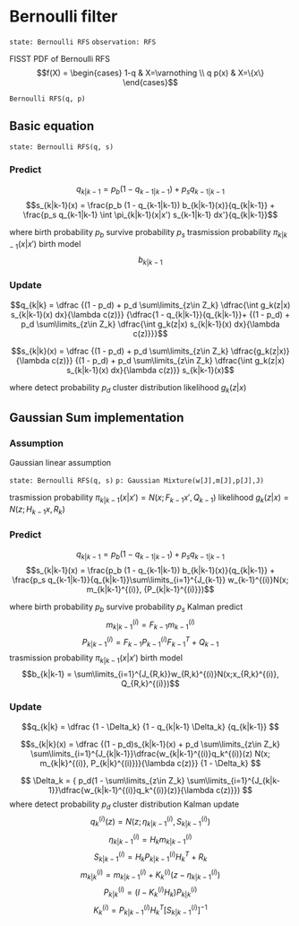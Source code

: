 # Bernoulli filter

`state: Bernoulli RFS`
`observation: RFS`

FISST PDF of Bernoulli RFS
$$f(X) = 
\begin{cases}
1-q & X=\varnothing \\
q p(x) & X=\{x\}
\end{cases}$$

`Bernoulli RFS(q, p)`

## Basic equation

`state: Bernoulli RFS(q, s)`

### Predict

$$q_{k|k-1} = p_b (1 - q_{k-1|k-1}) + p_s q_{k-1|k-1}$$
$$s_{k|k-1}(x) = \frac{p_b (1 - q_{k-1|k-1}) b_{k|k-1}(x)}{q_{k|k-1}} + 
\frac{p_s q_{k-1|k-1} \int \pi_{k|k-1}(x|x') s_{k-1|k-1} dx'}{q_{k|k-1}}$$

where
birth probability $p_b$
survive probability $p_s$
trasmission probability $\pi_{k|k-1}(x|x')$
birth model
$$b_{k|k-1}$$

### Update

$$q_{k|k} = \dfrac
{(1 - p_d) + p_d \sum\limits_{z\in Z_k} \dfrac{\int g_k(z|x) s_{k|k-1}(x) dx}{\lambda c(z)}}
{\dfrac{1 - q_{k|k-1}}{q_{k|k-1}}+
{(1 - p_d) + p_d \sum\limits_{z\in Z_k} \dfrac{\int g_k(z|x) s_{k|k-1}(x) dx}{\lambda c(z)}}}$$

$$s_{k|k}(x) = \dfrac
{(1 - p_d) + p_d \sum\limits_{z\in Z_k} \dfrac{g_k(z|x)}{\lambda c(z)}}
{(1 - p_d) + p_d \sum\limits_{z\in Z_k} \dfrac{\int g_k(z|x) s_{k|k-1}(x) dx}{\lambda c(z)}} 
s_{k|k-1}(x)$$

where
detect probability $p_d$
cluster distribution
likelihood $g_k(z|x{})$

## Gaussian Sum implementation

### Assumption

Gaussian linear assumption

`state: Bernoulli RFS(q, s)`
`p: Gaussian Mixture(w[J],m[J],p[J],J)`

trasmission probability $\pi_{k|k-1}(x|x') = N(x; F_{k-1}x', Q_{k-1})$
likelihood $g_k(z|x{}) = N(z; H_{k-1}x, R_{k})$

### Predict

$$q_{k|k-1} = p_b (1 - q_{k-1|k-1}) + p_s q_{k-1|k-1}$$
$$s_{k|k-1}(x) = \frac{p_b (1 - q_{k-1|k-1}) b_{k|k-1}(x)}{q_{k|k-1}} + 
\frac{p_s q_{k-1|k-1}}{q_{k|k-1}}\sum\limits_{i=1}^{J_{k-1}} w_{k-1}^{(i)}N(x; m_{k|k-1}^{(i)}, {P_{k|k-1}^{(i)}})$$

where
birth probability $p_b$
survive probability $p_s$
Kalman predict
$$m_{k|k-1}^{(i)} = F_{k-1} m_{k-1}^{(i)}$$
$$P_{k|k-1}^{(i)} = F_{k-1} P_{k-1}^{(i)} F_{k-1}^T + Q_{k-1}$$
trasmission probability $\pi_{k|k-1}(x|x')$
birth model
$$b_{k|k-1} = \sum\limits_{i=1}^{J_{R,k}}w_{R,k}^{(i)}N(x;x_{R,k}^{(i)}, Q_{R,k}^{(i)})$$

### Update

$$q_{k|k} = \dfrac
{1 - \Delta_k}
{1 - q_{k|k-1} \Delta_k}
{q_{k|k-1}}
$$

$$s_{k|k}(x) = \dfrac
{(1 - p_d)s_{k|k-1}(x) + p_d \sum\limits_{z\in Z_k} \sum\limits_{i=1}^{J_{k|k-1}}\dfrac{w_{k|k-1}^{(i)}q_k^{(i)}(z) N(x; m_{k|k}^{(i)}, P_{k|k}^{(i)})}{\lambda c(z)}}
{1 - \Delta_k}
$$

$$
\Delta_k = { p_d(1 - \sum\limits_{z\in Z_k} \sum\limits_{i=1}^{J_{k|k-1}}\dfrac{w_{k|k-1}^{(i)}q_k^{(i)}(z)}{\lambda c(z)}})
$$
where
detect probability $p_d$
cluster distribution
Kalman update
$$q_k^{(i)}(z) = N(z; \eta_{k|k-1}^{(i)}, S_{k|k-1}^{(i)})$$
$$\eta_{k|k-1}^{(i)} = H_{k} m_{k|k-1}^{(i)}$$
$$S_{k|k-1}^{(i)} = H_k P_{k|k-1}^{(i)} H_k^T+ R_k$$
$$m_{k|k}^{(i)} = m_{k|k-1}^{(i)} + K_k^{(i)}(z - \eta_{k|k-1}^{(i)})$$
$$P_{k|k}^{(i)} = (I - K_k^{(i)} H_k) P_{k|k}^{(i)}$$
$$K_k^{(i)} = P_{k|k-1}^{(i)} H_k^T [S_{k|k-1}^{(i)}]^{-1}$$